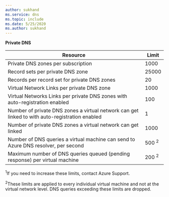 ```yaml
---
author: sukhand
ms.service: dns
ms.topic: include
ms.date: 5/25/2020    
ms.author: sukhand
---
```

**Private DNS**

| Resource | Limit |
| --- | --- |
| Private DNS zones per subscription |1000|
| Record sets per private DNS zone |25000|
| Records per record set for private DNS zones |20|
| Virtual Network Links per private DNS zone |1000|
| Virtual Networks Links per private DNS zones with auto-registration enabled |100|
| Number of private DNS zones a virtual network can get linked to with auto-registration enabled |1|
| Number of private DNS zones a virtual network can get linked |1000|
| Number of DNS queries a virtual machine can send to Azure DNS resolver, per second |500 <sup>2</sup> |
| Maximum number of DNS queries queued (pending response) per virtual machine |200 <sup>2</sup> |

<sup>1</sup>If you need to increase these limits, contact Azure Support.

<sup>2</sup>These limits are applied to every individual virtual machine and not at the virtual network level. DNS queries exceeding these limits are dropped.
